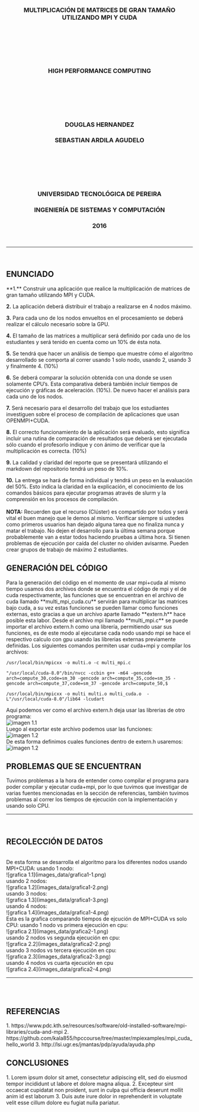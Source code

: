 <h3 align="center">MULTIPLICACIÓN DE MATRICES DE GRAN TAMAÑO UTILIZANDO MPI Y CUDA</h3>
<br>
<br>
<br>
<br>
<br>
<h3 align="center">HIGH PERFORMANCE COMPUTING</h3>
<br>
<br>
<br>
<br>
<br>
<h3 align="center">DOUGLAS HERNANDEZ</h3>
<h3 align="center">SEBASTIAN ARDILA AGUDELO</h3>
<br>
<br>
<br>
<br>
<br>
<h3 align="center">UNIVERSIDAD TECNOLÓGICA DE PEREIRA</h3>
<h3 align="center">INGENIERÍA DE SISTEMAS Y COMPUTACIÓN</h3>
<h3 align="center">2016</h3>
<br>
<HR width=100% align="center">
<br>
<h2 >ENUNCIADO</h2>
**1.** Construir una aplicación que realice la multiplicación de matrices de gran tamaño utilizando MPI y CUDA.
<br>

**2.** La aplicación deberá distribuir el trabajo a realizarse en 4 nodos máximo.
<br>

**3.** Para cada uno de los nodos envueltos en el procesamiento se deberá realizar el cálculo necesario sobre la GPU.
<br>

**4.** El tamaño de las matrices a multiplicar será definido por cada uno de los estudiantes y será tenido en cuenta como un 10% de ésta nota.
<br>

**5.** Se tendrá que hacer un análisis de tiempo que muestre cómo el algoritmo desarrollado se comporta al correr usando 1 solo nodo, usando 2, usando 3 y finalmente 4. (10%)
<br>

**6.** Se deberá comparar la solución obtenida con una donde se usen solamente CPU’s. Esta comparativa deberá también incluir tiempos de ejecución y gráficas de aceleración. (10%). De nuevo hacer el análisis para cada uno de los nodos.
<br>

**7.** Será necesario para el desarrollo del trabajo que los estudiantes investiguen sobre el proceso de compilación de aplicaciones que usan OPENMPI+CUDA.
<br>

**8.** El correcto funcionamiento de la aplicación será evaluado, esto significa incluir una rutina de comparación de resultados que deberá ser ejecutada sólo cuando el profesorlo indique y con ánimo de verificar que la multiplicación es correcta. (10%)
<br>

**9.** La calidad y claridad del reporte que se presentará utilizando el markdown del repositorio tendrá un peso de 10%.
<br>

**10.** La entrega se hará de forma individual y tendrá un peso en la evaluación del 50%. Esto indica la claridad en la explicación, el conocimiento de los comandos básicos para ejecutar programas através de slurm y la comprensión en los procesos de compilación.
<br>
<br>
**NOTA:** Recuerden que el recurso (Clúster) es compartido por todos y será vital el buen manejo que le demos al mismo. Verificar siempre si ustedes como primeros usuarios han dejado alguna tarea que no finaliza nunca y matar el trabajo. No dejen el desarrollo para la última semana porque probablemente van a estar todos haciendo pruebas a última hora. Si tienen problemas de ejecución por caída del cluster no olviden avisarme. Pueden crear grupos de trabajo de máximo 2 estudiantes.
<br>
<h2 >GENERACIÓN DEL CÓDIGO</h2>
Para la generación del código en el momento de usar mpi+cuda al mismo tiempo usamos dos archivos donde se encuentra el código de mpi y el de cuda respectivamente, las funciones que se encuentran en el archivo de cuda llamado **multi_mpi_cuda.cu** servirán para multiplicar las matrices bajo cuda, a su vez estas funciones se pueden llamar como funciones externas, esto gracias a que un archivo aparte llamado **extern.h** hace posible esta labor. Desde el archivo mpi llamado **multi_mpi.c** se puede importar el archivo extern.h como una librería, permitiendo usar sus funciones, es de este modo al ejecutarse cada nodo usando mpi se hace el respectivo calculo con gpu usando las librerias externas previamente definidas.
Los siguientes comandos permiten usar cuda+mpi y compilar los archivos:

``` /usr/local/bin/mpicxx -o multi.o -c multi_mpi.c ```

``` "/usr/local/cuda-8.0"/bin/nvcc -ccbin g++ -m64 -gencode arch=compute_30,code=sm_30 -gencode arch=compute_35,code=sm_35 -gencode arch=compute_37,code=sm_37 -gencode arch=compute_50,$ ```

``` /usr/local/bin/mpicxx -o multi multi.o multi_cuda.o  -L"/usr/local/cuda-8.0"/lib64 -lcudart ```

Aquí podemos ver como el archivo extern.h deja usar las librerias de otro programa:
<br>
![imagen 1.1](images_data/extern.png)
<br>
Luego al exportar este archivo podemos usar las funciones:
<br>
![imagen 1.2](images_data/include-extern.png)
<br>
De esta forma definimos cuales funciones dentro de extern.h usaremos:
![imagen 1.2](images_data/extern-functions-definition.png)
<br>
<h2 >PROBLEMAS QUE SE ENCUENTRAN</h2>
Tuvimos problemas a la hora de entender como compilar el programa para poder compilar y ejecutar cuda+mpi, por lo que tuvimos que investigar de varias fuentes mencionadas en la sección de referencias, también tuvimos problemas al correr los tiempos de ejecución con la implementación y usando solo CPU.
<br>
<HR width=100% align="center">
<br>
<h2>RECOLECCIÓN DE DATOS</h2>
<br>
De esta forma se desarrolla el algoritmo para los diferentes nodos usando MPI+CUDA:
usando 1 nodo:
<br>
![grafica 1.1](images_data/grafica1-1.png)
<br>
usando 2 nodos:
<br>
![grafica 1.2](images_data/grafica1-2.png)
<br>
usando 3 nodos:
<br>
![grafica 1.3](images_data/grafica1-3.png)
<br>
usando 4 nodos:
<br>
![grafica 1.4](images_data/grafica1-4.png)
<br>
Esta es la grafica comparando tiempos de ejcución de MPI+CUDA vs solo CPU:
usando 1 nodo vs primera ejecución en cpu:
<br>
![grafica 2.1](images_data/grafica2-1.png)
<br>
usando 2 nodos vs segunda ejecución en cpu:
<br>
![grafica 2.2](images_data/grafica2-2.png)
<br>
usando 3 nodos vs tercera ejecución en cpu:
<br>
![grafica 2.3](images_data/grafica2-3.png)
<br>
usando 4 nodos vs cuarta ejecución en cpu
<br>
![grafica 2.4](images_data/grafica2-4.png)
<br>
<HR width=100% align="center">
<br>

<br>
<h2>REFERENCIAS</h2>
1. https://www.pdc.kth.se/resources/software/old-installed-software/mpi-libraries/cuda-and-mpi
2. https://github.com/kala855/hpccourse/tree/master/mpiexamples/mpi_cuda_hello_world
3. http://lsi.ugr.es/jmantas/pdp/ayuda/ayuda.php
<br>
<h2>CONCLUSIONES</h2>
1. Lorem ipsum dolor sit amet, consectetur adipiscing elit, sed do eiusmod tempor incididunt ut labore et dolore magna aliqua.
2. Excepteur sint occaecat cupidatat non proident, sunt in culpa qui officia deserunt mollit anim id est laborum
3. Duis aute irure dolor in reprehenderit in voluptate velit esse cillum dolore eu fugiat nulla pariatur. 
<br>
